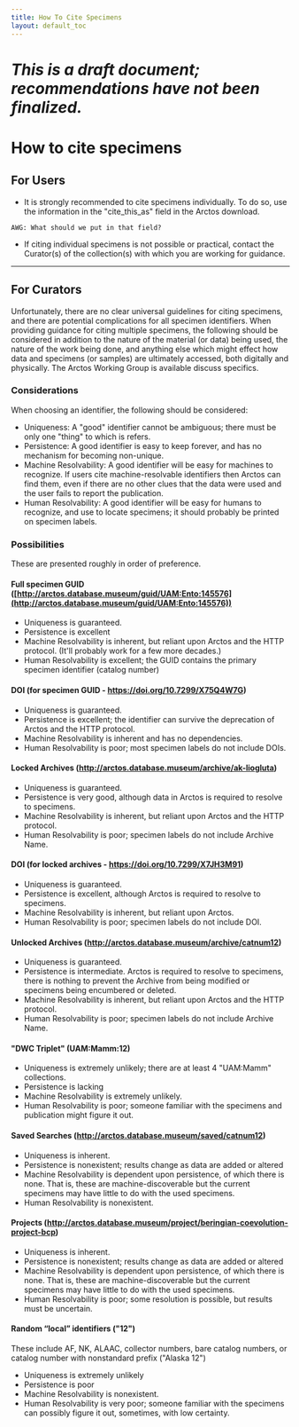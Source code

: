 ```yaml
---
title: How To Cite Specimens
layout: default_toc
---
```



# *This is a draft document; recommendations have not been finalized.*




# How to cite specimens



## For Users

* It is strongly recommended to cite specimens individually. To do so, use the information in the "cite_this_as" field in the Arctos download.

```
AWG: What should we put in that field?
```
* If citing individual specimens is not possible or practical, contact the Curator(s) of the collection(s) with which you are working for 
guidance. 

--- 
## For Curators

Unfortunately, there are no clear universal guidelines for citing specimens, and there are potential complications for all specimen identifiers.
When providing guidance for citing multiple specimens, the following should be considered in addition to the nature of the material (or data)
being used, the nature of the work being done, and anything else which might effect how data and specimens (or samples) are ultimately accessed,
both digitally and physically. The Arctos Working Group is available discuss specifics.
  

### Considerations 

When choosing an identifier, the following should be considered:

* Uniqueness: A "good" identifier cannot be ambiguous; there must be only one "thing" to which is refers.
* Persistence: A good identifier is easy to keep forever, and has no mechanism for becoming non-unique.
* Machine Resolvability: A good identifier will be easy for machines to recognize. If users cite machine-resolvable 
identifiers then Arctos can find them, even if there are no other clues that the data were used and the user fails to report the publication. 
* Human Resolvability: A good identifier will be easy for humans to recognize, and use to locate specimens; it should probably be printed on specimen labels.

### Possibilities

These are presented roughly in order of preference.

#### Full specimen GUID ([http://arctos.database.museum/guid/UAM:Ento:145576](http://arctos.database.museum/guid/UAM:Ento:145576))

* Uniqueness is guaranteed.
* Persistence is excellent
* Machine Resolvability is inherent, but reliant upon Arctos and the HTTP protocol. (It'll probably work for a few more decades.)
* Human Resolvability is excellent; the GUID contains the primary specimen identifier (catalog number)


#### DOI (for specimen GUID - https://doi.org/10.7299/X75Q4W7G)


* Uniqueness is guaranteed.
* Persistence is excellent; the identifier can survive the deprecation of Arctos and the HTTP protocol.
* Machine Resolvability is inherent and has no dependencies.
* Human Resolvability is poor; most specimen labels do not include DOIs.

#### Locked Archives (http://arctos.database.museum/archive/ak-liogluta)

* Uniqueness is guaranteed.
* Persistence is very good, although data in Arctos is required to resolve to specimens.
* Machine Resolvability is inherent, but reliant upon Arctos and the HTTP protocol. 
* Human Resolvability is poor; specimen labels do not include Archive Name.

#### DOI (for locked archives - https://doi.org/10.7299/X7JH3M91)

* Uniqueness is guaranteed.
* Persistence is excellent, although Arctos is required to resolve to specimens.
* Machine Resolvability is inherent, but reliant upon Arctos. 
* Human Resolvability is poor; specimen labels do not include DOI.


#### Unlocked Archives (http://arctos.database.museum/archive/catnum12)

* Uniqueness is guaranteed.
* Persistence is intermediate. Arctos is required to resolve to specimens, there is nothing to prevent the Archive from being modified
or specimens being encumbered or deleted.
* Machine Resolvability is inherent, but reliant upon Arctos and the HTTP protocol. 
* Human Resolvability is poor; specimen labels do not include Archive Name.

#### "DWC Triplet" (UAM:Mamm:12)


* Uniqueness is extremely unlikely; there are at least 4 "UAM:Mamm" collections.
* Persistence is lacking
* Machine Resolvability is extremely unlikely.
* Human Resolvability is poor; someone familiar with the specimens and publication might figure it out.


#### Saved Searches (http://arctos.database.museum/saved/catnum12)

* Uniqueness is inherent.
* Persistence is nonexistent; results change as data are added or altered
* Machine Resolvability is dependent upon persistence, of which there is none. That is, these are machine-discoverable but the 
current specimens may have little to do with the used specimens. 
* Human Resolvability is nonexistent.

#### Projects (http://arctos.database.museum/project/beringian-coevolution-project-bcp)

* Uniqueness is inherent.
* Persistence is nonexistent; results change as data are added or altered
* Machine Resolvability is dependent upon persistence, of which there is none. That is, these are machine-discoverable but the 
current specimens may have little to do with the used specimens. 
* Human Resolvability is poor; some resolution is possible, but results must be uncertain.


#### Random “local” identifiers ("12")

These include AF, NK, ALAAC, collector numbers, bare catalog numbers, or catalog number with nonstandard prefix ("Alaska 12")
 
 
* Uniqueness is extremely unlikely
* Persistence is poor
* Machine Resolvability is nonexistent. 
* Human Resolvability is very poor; someone familiar with the specimens can possibly figure it out, sometimes, with low certainty.
